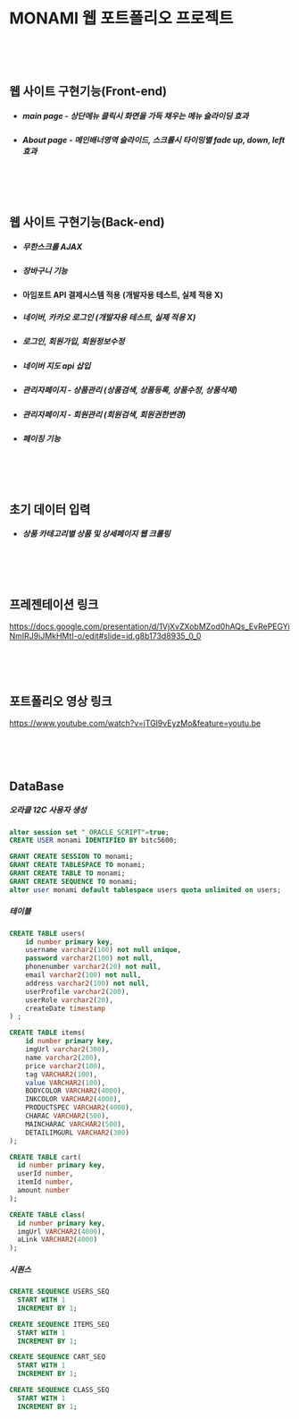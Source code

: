 # MONAMI 웹 포트폴리오 프로젝트

&nbsp;

&nbsp;

## 웹 사이트 구현기능(Front-end)

- ##### main page - 상단메뉴 클릭시 화면을 가득 채우는 메뉴 슬라이딩 효과

- ##### About page - 메인배너영역 슬라이드, 스크롤시 타이밍별 fade up, down, left 효과

&nbsp;

&nbsp;

## 웹 사이트 구현기능(Back-end)

- ##### 무한스크롤 AJAX

- ##### 장바구니 기능

- **아임포트 API 결제시스템 적용** **(개발자용 테스트, 실제 적용 X)**

- ##### 네이버, 카카오 로그인  (개발자용 테스트, 실제 적용 X)

- ##### 로그인, 회원가입, 회원정보수정

- ##### 네이버 지도 api 삽입

- ##### 관리자페이지 - 상품관리 (상품검색, 상품등록, 상품수정, 상품삭제)

- ##### 관리자페이지 - 회원관리 (회원검색, 회원권한변경)

- ##### 페이징 기능

&nbsp;

&nbsp;

## 초기 데이터 입력 

- ##### 상품 카테고리별 상품 및 상세페이지 웹 크롤링

&nbsp;

&nbsp;

## 프레젠테이션 링크

https://docs.google.com/presentation/d/1VjXvZXobMZod0hAQs_EvRePEGYiNmIRJ9iJMkHMtI-o/edit#slide=id.g8b173d8935_0_0

&nbsp;

&nbsp;

## 포트폴리오 영상 링크

https://www.youtube.com/watch?v=jTGl9vEyzMo&feature=youtu.be

&nbsp;

&nbsp;

## DataBase

##### 오라클 12C 사용자 생성

```sql
alter session set "_ORACLE_SCRIPT"=true;  
CREATE USER monami IDENTIFIED BY bitc5600;

GRANT CREATE SESSION TO monami;
GRANT CREATE TABLESPACE TO monami;
GRANT CREATE TABLE TO monami;
GRANT CREATE SEQUENCE TO monami;
alter user monami default tablespace users quota unlimited on users;
```

##### 테이블
```sql
CREATE TABLE users(
  	id number primary key,
    username varchar2(100) not null unique,
    password varchar2(100) not null,
  	phonenumber varchar2(20) not null,
    email varchar2(100) not null,
    address varchar2(100) not null,
    userProfile varchar2(200),
    userRole varchar2(20),
    createDate timestamp
) ;

CREATE TABLE items(
  	id number primary key,
    imgUrl varchar2(300),
    name varchar2(200),
    price varchar2(100),
    tag VARCHAR2(100),
    value VARCHAR2(100),
    BODYCOLOR VARCHAR2(4000),
    INKCOLOR VARCHAR2(4000),
    PRODUCTSPEC VARCHAR2(4000),
    CHARAC VARCHAR2(500),
    MAINCHARAC VARCHAR2(500),
    DETAILIMGURL VARCHAR2(300)
);

CREATE TABLE cart(
  id number primary key,
  userId number,
  itemId number,
  amount number
);

CREATE TABLE class(
  id number primary key,
  imgUrl VARCHAR2(4000),
  aLink VARCHAR2(4000)
);
```

##### 시퀀스
```sql
CREATE SEQUENCE USERS_SEQ
  START WITH 1
  INCREMENT BY 1;

CREATE SEQUENCE ITEMS_SEQ
  START WITH 1
  INCREMENT BY 1;

CREATE SEQUENCE CART_SEQ
  START WITH 1
  INCREMENT BY 1; 

CREATE SEQUENCE CLASS_SEQ
  START WITH 1
  INCREMENT BY 1; 
```

